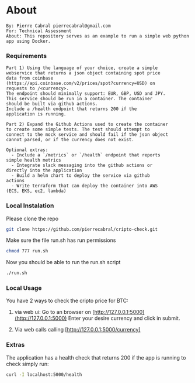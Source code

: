 # About
```
By: Pierre Cabral pierrecabral@gmail.com
For: Technical Assessment
About: This repository serves as an example to run a simple web python app using Docker.
```

### Requirements

```
Part 1) Using the language of your choice, create a simple
webservice that returns a json object containing spot price
data from coinbase
(https://api.coinbase.com/v2/prices/spot?currency=USD) on
requests to /<currency>.
The endpoint should minimally support: EUR, GBP, USD and JPY.
This service should be run in a container. The container
should be built via github actions.
Include a /health endpoint that returns 200 if the
application is running.

Part 2) Expand the Github Actions used to create the container
to create some simple tests. The test should attempt to
connect to the mock service and should fail if the json object
cannot parsed, or if the currency does not exist.

Optional extras:
  - Include a `/metrics` or `/health` endpoint that reports
simple health metrics
  - Integrate slack messaging into the github actions or
directly into the application
  - Build a helm chart to deploy the service via github
actions
  - Write terraform that can deploy the container into AWS
(ECS, EKS, ec2, lambda)
```


### Local Instalation
Please clone the repo
```bash
git clone https://github.com/pierrecabral/cripto-check.git
```
Make sure the file run.sh has run permissions
```bash
chmod 777 run.sh
```
Now you should be able to run the run.sh script
```bash
./run.sh
```

### Local Usage

You have 2 ways to check the cripto price for BTC:
1. via web ui:
Go to an browser on [http://127.0.0.1:5000](http://127.0.0.1:5000)
Enter your desire currency and click in submit.

2. Via web calls calling [http://127.0.0.1:5000/currency]

### Extras
The application has a health check that returns 200 if the app is running to check simply run:
```bash
curl -I localhost:5000/health
```
